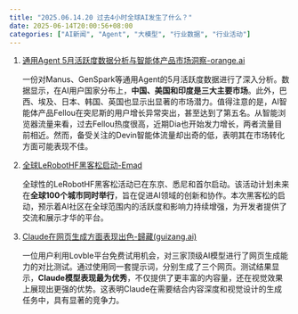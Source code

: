 ```yaml
---
title: "2025.06.14.20 过去4小时全球AI发生了什么？"
date: 2025-06-14T20:00:56+08:00
categories: ["AI新闻", "Agent", "大模型", "行业数据", "行业活动"]
---
```


1.  [通用Agent 5月活跃度数据分析与智能体产品市场洞察-orange.ai](https://x.com/oran_ge/status/1933832430001283550)

    一份对Manus、GenSpark等通用Agent的5月活跃度数据进行了深入分析。数据显示，在AI用户国家分布上，**中国、美国和印度是三大主要市场**。此外，巴西、埃及、日本、韩国、英国也显示出显著的市场潜力。值得注意的是，AI智能体产品Fellou在突尼斯的用户增长异常突出，甚至达到了第五名。从智能浏览器流量来看，过去Fellou热度很高，近期Dia也开始发力增长，两者流量目前相近。然而，备受关注的Devin智能体流量却出奇的低，表明其在市场转化方面可能表现不佳。

2.  [全球LeRobotHF黑客松启动-Emad](https://x.com/EMostaque/status/1933815540776317391)

    全球性的LeRobotHF黑客松活动已在东京、悉尼和首尔启动。该活动计划未来在**全球100个城市同时举行**，旨在促进AI领域的创新和协作。本次黑客松的启动，预示着AI社区在全球范围内的活跃度和影响力持续增强，为开发者提供了交流和展示才华的平台。

3.  [Claude在网页生成方面表现出色-歸藏(guizang.ai)](https://x.com/op7418/status/1933806026194887157)

    一位用户利用Lovble平台免费试用机会，对三家顶级AI模型进行了网页生成能力的对比测试。通过使用同一套提示词，分别生成了三个网页。测试结果显示，**Claude模型表现最为优秀**，不仅提供了更丰富的内容量，还在视觉效果上展现出更强的优势。这表明Claude在需要结合内容深度和视觉设计的生成任务中，具有显著的竞争力。